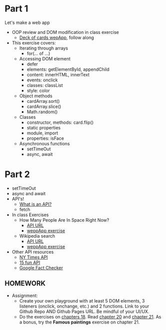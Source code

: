 # Part 1
Let's make a web app
* OOP review and DOM modification in class exercise
  * [Deck of cards wepApp](cardDeck/), follow along
* This exercise covers:
  * Iterating through arrays
    * for(... of ...)
  * Accessing DOM element
    * defer
    * elements: getElementById, appendChild
    * content: innerHTML, innerText
    * events: onclick
    * classes: classList
    * style: color
  * Object methods
    * cardArray.sort()
    * cardArray.slice()
    * Math.random()
  * Classes
    * constructor, methods: card.flip()
    * static properties
    * module, import
    * properties: isFace
  * Asynchronous functions
    * setTimeOut
    * async, await

# Part 2
* setTimeOut
* async and await
* API's!
  * [What is an API?](https://medium.com/@perrysetgo/what-exactly-is-an-api-69f36968a41f)
  * fetch
* In class Exercises
  * How Many People Are In Space Right Now?
    * [API URL](http://api.open-notify.org/astros.json)
    * [weppApp exercise](https://github.com/lenincompres/ima-front-end-web/tree/main/projects/api/1-astros)
  * Wikipedia search
    * [API URL](http://en.wikipedia.org/w/api.php?action=opensearch&format=json&search=query)
    * [weppApp exercise](https://github.com/lenincompres/ima-front-end-web/tree/main/projects/api/2-wikipedia)
* Other API resources
  * [NY Times API](http://developer.nytimes.com/)
  * [15 fun API](https://medium.com/codex/15-fun-and-interesting-apis-to-use-for-your-next-coding-project-in-2022-86a4ff3a2742)
  * [Google Fact Checker](https://developers.google.com/fact-check/tools/api)

## HOMEWORK
* Assignment: 
  *  Create your own playground with at least 5 DOM elements, 3 listeners (onclick, onchange, etc.) and 2 functions. Link to your Github Repo AND Github Pages URL. Be mindful of your UI/UX.
  *  Do the exercises on [chapters 18](https://github.com/thejsway/thejsway/blob/master/manuscript/chapter18.md). Read [chapter 20](https://github.com/thejsway/thejsway/blob/master/manuscript/chapter20.md) and [chapter 21](https://github.com/thejsway/thejsway/blob/master/manuscript/chapter21.md). As a bonus, try the **Famous paintings** exercise on chapter 21.
